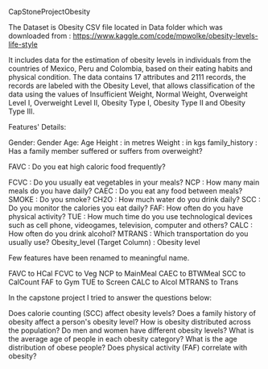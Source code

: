 
CapStoneProjectObesity

The Dataset is Obesity CSV file located in Data folder which was downloaded from :
https://www.kaggle.com/code/mpwolke/obesity-levels-life-style

It includes data for the estimation of obesity levels in individuals from the countries of Mexico, Peru and Colombia, based on their eating habits and physical condition.
The data contains 17 attributes and 2111 records, the records are labeled with the Obesity Level, 
that allows classification of the data using the values of Insufficient Weight, Normal Weight, Overweight Level I, Overweight Level II, Obesity Type I, Obesity Type II and Obesity Type III.

Features' Details:

Gender: Gender
Age: Age
Height : in metres
Weight : in kgs
family_history : Has a family member suffered or suffers from overweight?

FAVC : Do you eat high caloric food frequently?

FCVC : Do you usually eat vegetables in your meals?
NCP : How many main meals do you have daily?
CAEC : Do you eat any food between meals?
SMOKE : Do you smoke?
CH2O : How much water do you drink daily?
SCC : Do you monitor the calories you eat daily?
FAF: How often do you have physical activity?
TUE : How much time do you use technological devices such as cell phone, videogames, television, computer and others?
CALC : How often do you drink alcohol?
MTRANS : Which transportation do you usually use?
Obesity_level (Target Column) : Obesity level

Few features have been renamed to meaningful name.

FAVC to HCal
FCVC to Veg
NCP to MainMeal
CAEC to BTWMeal
SCC to CalCount
FAF to Gym
TUE to Screen
CALC to Alcol
MTRANS to Trans

In the capstone project I tried to answer the questions below:

Does calorie counting (SCC) affect obesity levels?
Does a family history of obesity affect a person's obesity level?
How is obesity distributed across the population?
Do men and women have different obesity levels?
What is the average age of people in each obesity category?
What is the age distribution of obese people?
Does physical activity (FAF) correlate with obesity?
